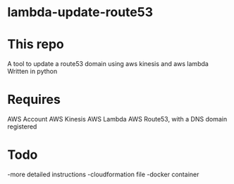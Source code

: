 # lambda-update-route53

# This repo
A tool to update a route53 domain using aws kinesis and aws lambda
Written in python

# Requires
AWS Account
AWS Kinesis
AWS Lambda
AWS Route53, with a DNS domain registered

# Todo
-more detailed instructions
-cloudformation file
-docker container
